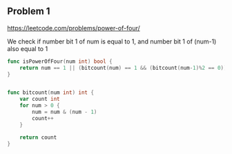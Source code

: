## Problem 1

https://leetcode.com/problems/power-of-four/

We check if number bit 1 of num is equal to 1, and number bit 1 of (num-1) also equal to 1

```go
func isPowerOfFour(num int) bool {
	return num == 1 || (bitcount(num) == 1 && (bitcount(num-1)%2 == 0))
}


func bitcount(num int) int {
	var count int
	for num > 0 {
		num = num & (num - 1)
		count++
	}

	return count
}
```
